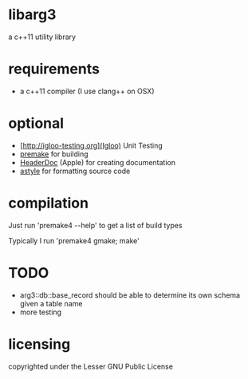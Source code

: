 libarg3
=======

a c++11 utility library

requirements
============

- a c++11 compiler (I use clang++ on OSX)

optional
========

- [http://igloo-testing.org](Igloo) Unit Testing
- [premake](http://industriousone.com/premake) for building
- [HeaderDoc](http://developer.apple.com/library/mac/#documentation/developertools/Conceptual/HeaderDoc/intro/intro.html) (Apple) for creating documentation
- [astyle](http://astyle.sourceforge.net) for formatting source code

compilation
===========

Just run 'premake4 --help' to get a list of build types

Typically I run 'premake4 gmake; make'

TODO
====

- arg3::db::base_record should be able to determine its own schema given a table name
- more testing

licensing
=========

copyrighted under the Lesser GNU Public License
